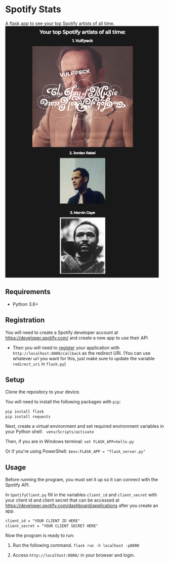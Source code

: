 

# Spotify Stats

A flask app to see your top Spotify artists of all time.
![A screenshot of the website](screenshots/screenshot1.png)

## Requirements
- Python 3.6+

## Registration

You will need to create a Spotify developer account at https://developer.spotify.com/ and create a new app to use their API
- Then you will need to [register](https://developer.spotify.com/documentation/general/guides/app-settings/#register-your-app) your application with ``http://localhost:8000/callback`` as the redirect URI. (You can use whatever url you want for this, just make sure to update the variable `redirect_uri` in `flask.py`)

## Setup
Clone the repository to your device.

You will need to install the following packages with `pip`:
```
pip install flask
pip install requests
```
Next, create a virtual environment and set required environment variables in your Python shell:
    ` venv/Scripts/activate`
    
   Then, if you are in Windows terminal:
    `set FLASK_APP=hello.py`
    
   Or if you're using PowerShell:
    `$env:FLASK_APP = "flask_server.py"`

    

## Usage
Before running the program, you must set it up so it can connect with the Spotify API.

 In `SpotifyClient.py` fill in the variables `client_id` and `client_secret` with your client id and client secret that can be accessed at https://developer.spotify.com/dashboard/applications after you create an app.
```
client_id = "YOUR CLIENT ID HERE"
client_secret = "YOUR CLIENT SECRET HERE"
```
Now the program is ready to run:
1) Run the following command. `flask run -h localhost -p8000`

2) Access `http://localhost:8000/` in your browser and login.
